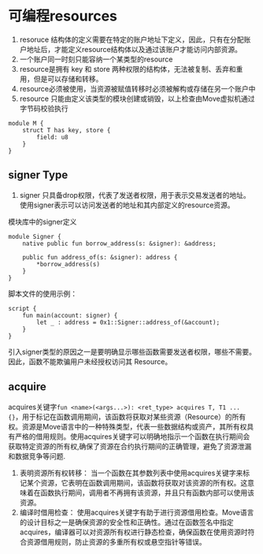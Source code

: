 # 可编程resources
1. resoruce 结构体的定义需要在特定的账户地址下定义，因此，只有在分配账户地址后，才能定义resource结构体以及通过该账户才能访问内部资源。
2. 一个账户同一时刻只能容纳一个某类型的resource
3. resource是拥有 key 和 store 两种权限的结构体，无法被复制、丢弃和重用，但是可以存储和转移。
4. resource必须被使用，当资源被赋值转移时必须被解构或存储在另一个账户中
5. resource 只能由定义该类型的模块创建或销毁，以上检查由Move虚拟机通过字节码校验执行

```text
module M {
    struct T has key, store {
        field: u8
    }
}
```

## signer Type
1. signer 只具备drop权限，代表了发送者权限，用于表示交易发送者的地址。使用signer表示可以访问发送者的地址和其内部定义的resource资源。

模块库中的signer定义
```text
module Signer {
    native public fun borrow_address(s: &signer): &address;

    public fun address_of(s: &signer): address {
        *borrow_address(s)
    }
}
```
脚本文件的使用示例：
```text
script {
    fun main(account: signer) {
        let _ : address = 0x1::Signer::address_of(&account);
    }
}
```
引入signer类型的原因之一是要明确显示哪些函数需要发送者权限，哪些不需要。因此，函数不能欺骗用户未经授权访问其 Resource。

## acquire
acquires关键字```fun <name>(<args...>): <ret_type> acquires T, T1 ... {}```，用于标记在函数调用期间，该函数将获取对某些资源（Resource）的所有权。资源是Move语言中的一种特殊类型，代表一些数据结构或资产，其所有权具有严格的借用规则。使用acquires关键字可以明确地指示一个函数在执行期间会获取特定资源的所有权,确保了资源在合约执行期间的正确管理，避免了资源泄漏和数据竞争等问题.

1. 表明资源所有权转移： 当一个函数在其参数列表中使用acquires关键字来标记某个资源，它表明在函数调用期间，该函数将获取对该资源的所有权。这意味着在函数执行期间，调用者不再拥有该资源，并且只有函数内部可以使用该资源。
2. 编译时借用检查： 使用acquires关键字有助于进行资源借用检查。Move语言的设计目标之一是确保资源的安全性和正确性。通过在函数签名中指定acquires，编译器可以对资源所有权进行静态检查，确保函数在使用资源时符合资源借用规则，防止资源的多重所有权或悬空指针等错误。
